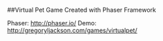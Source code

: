##Virtual Pet Game Created with Phaser Framework

Phaser: http://phaser.io/
Demo: http://gregoryljackson.com/games/virtualpet/
